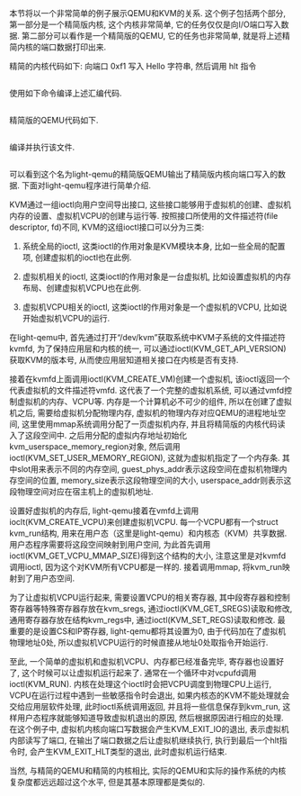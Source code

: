 
本节将以一个非常简单的例子展示QEMU和KVM的关系. 这个例子包括两个部分, 第一部分是一个精简版内核, 这个内核非常简单, 它的任务仅仅是向I/O端口写入数据. 第二部分可以看作是一个精简版的QEMU, 它的任务也非常简单, 就是将上述精简内核的端口数据打印出来. 

精简的内核代码如下: 向端口 0xf1 写入 Hello 字符串, 然后调用 hlt 指令

```assembly

```

使用如下命令编译上述汇编代码.

```

```

精简版的QEMU代码如下.

```cpp

```

编译并执行该文件. 

```

```

可以看到这个名为light-qemu的精简版QEMU输出了精简版内核向端口写入的数据. 下面对light-qemu程序进行简单介绍. 

KVM通过一组ioctl向用户空间导出接口, 这些接口能够用于虚拟机的创建、虚拟机内存的设置、虚拟机VCPU的创建与运行等. 按照接口所使用的文件描述符(file descriptor, fd)不同, KVM的这组ioctl接口可以分为三类: 

1) 系统全局的ioctl, 这类ioctl的作用对象是KVM模块本身, 比如一些全局的配置项, 创建虚拟机的ioctl也在此例. 

2) 虚拟机相关的ioctl, 这类ioctl的作用对象是一台虚拟机, 比如设置虚拟机的内存布局、创建虚拟机VCPU也在此例. 

3) 虚拟机VCPU相关的ioctl, 这类ioctl的作用对象是一个虚拟机的VCPU, 比如说开始虚拟机VCPU的运行. 

在light-qemu中, 首先通过打开“/dev/kvm”获取系统中KVM子系统的文件描述符kvmfd, 为了保持应用层和内核的统一, 可以通过ioctl(KVM_GET_API_VERSION)获取KVM的版本号, 从而使应用层知道相关接口在内核是否有支持. 

接着在kvmfd上面调用ioctl(KVM_CREATE_VM)创建一个虚拟机, 该ioctl返回一个代表虚拟机的文件描述符vmfd. 这代表了一个完整的虚拟机系统, 可以通过vmfd控制虚拟机的内存、VCPU等. 内存是一个计算机必不可少的组件, 所以在创建了虚拟机之后, 需要给虚拟机分配物理内存, 虚拟机的物理内存对应QEMU的进程地址空间, 这里使用mmap系统调用分配了一页虚拟机内存, 并且将精简版的内核代码读入了这段空间中. 之后用分配的虚拟内存地址初始化kvm_userspace_memory_region对象, 然后调用ioctl(KVM_SET_USER_MEMORY_REGION), 这就为虚拟机指定了一个内存条. 其中slot用来表示不同的内存空间, guest_phys_addr表示这段空间在虚拟机物理内存空间的位置, memory_size表示这段物理空间的大小, userspace_addr则表示这段物理空间对应在宿主机上的虚拟机地址. 

设置好虚拟机的内存后, light-qemu接着在vmfd上调用ioclt(KVM_CREATE_VCPU)来创建虚拟机VCPU. 每一个VCPU都有一个struct kvm_run结构, 用来在用户态（这里是light-qemu）和内核态（KVM）共享数据. 用户态程序需要将这段空间映射到用户空间, 为此首先调用ioctl(KVM_GET_VCPU_MMAP_SIZE)得到这个结构的大小, 注意这里是对kvmfd调用ioctl, 因为这个对KVM所有VCPU都是一样的. 接着调用mmap, 将kvm_run映射到了用户态空间. 

为了让虚拟机VCPU运行起来, 需要设置VCPU的相关寄存器, 其中段寄存器和控制寄存器等特殊寄存器存放在kvm_sregs, 通过ioctl(KVM_GET_SREGS)读取和修改, 通用寄存器存放在结构kvm_regs中, 通过ioctl(KVM_SET_REGS)读取和修改. 最重要的是设置CS和IP寄存器, light-qemu都将其设置为0, 由于代码加在了虚拟机物理地址0处, 所以虚拟机VCPU运行的时候直接从地址0处取指令开始运行. 

至此, 一个简单的虚拟机和虚拟机VCPU、内存都已经准备完毕, 寄存器也设置好了, 这个时候可以让虚拟机运行起来了. 通常在一个循环中对vcpufd调用ioctl(KVM_RUN). 内核在处理这个ioctl时会把VCPU调度到物理CPU上运行, VCPU在运行过程中遇到一些敏感指令时会退出, 如果内核态的KVM不能处理就会交给应用层软件处理, 此时ioctl系统调用返回, 并且将一些信息保存到kvm_run, 这样用户态程序就能够知道导致虚拟机退出的原因, 然后根据原因进行相应的处理. 在这个例子中, 虚拟机内核向端口写数据会产生KVM_EXIT_IO的退出, 表示虚拟机内部读写了端口, 在输出了端口数据之后让虚拟机继续执行, 执行到最后一个hlt指令时, 会产生KVM_EXIT_HLT类型的退出, 此时虚拟机运行结束. 

当然, 与精简的QEMU和精简的内核相比, 实际的QEMU和实际的操作系统的内核复杂度都远远超过这个水平, 但是其基本原理都是类似的. 